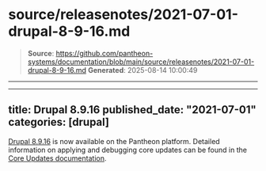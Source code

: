 # source/releasenotes/2021-07-01-drupal-8-9-16.md

> **Source**: https://github.com/pantheon-systems/documentation/blob/main/source/releasenotes/2021-07-01-drupal-8-9-16.md
> **Generated**: 2025-08-14 10:00:49

---

---
title: Drupal 8.9.16
published_date: "2021-07-01"
categories: [drupal]
---
[Drupal 8.9.16](https://www.drupal.org/project/drupal/releases/8.9.16) is now available on the Pantheon platform. Detailed information on applying and debugging core updates can be found in the [Core Updates documentation](/core-updates).
